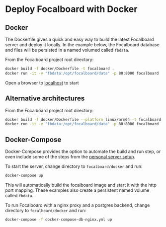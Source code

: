 # Deploy Focalboard with Docker

## Docker

The Dockerfile gives a quick and easy way to build the latest Focalboard server and deploy it locally. In the example below,
the Focalboard database and files will be persisted in a named volumed called `fbdata`.

From the Focalboard project root directory:

```bash
docker build -f docker/Dockerfile -t focalboard .
docker run -it -v "fbdata:/opt/focalboard/data" -p 80:8000 focalboard
```

Open a browser to [localhost](http://localhost) to start

## Alternative architectures

From the Focalboard project root directory:

```bash
docker build -f docker/Dockerfile --platform linux/arm64 -t focalboard .
docker run -it -v "fbdata:/opt/focalboard/data" -p 80:8000 focalboard
```

## Docker-Compose

Docker-Compose provides the option to automate the build and run step, or even include some of the steps from the [personal server setup](https://www.focalboard.com/download/personal-edition/ubuntu/).

To start the server, change directory to `focalboard/docker` and run:

```bash
docker-compose up
```

This will automatically build the focalboard image and start it with the http port mapping. These examples also create a persistent named volume called `fbdata`.

To run Focalboard with a nginx proxy and a postgres backend, change directory to `focalboard/docker` and run:

```bash
docker-compose -f docker-compose-db-nginx.yml up
```
